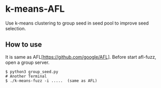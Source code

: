 # k-means-AFL
Use k-means clustering to group seed in seed pool to improve seed selection.

## How to use
It is same as AFL[https://github.com/google/AFL]. Before start afl-fuzz, open a group server.
```
$ python3 group_seed.py
# Another Terminal
$ ./k-means-fuzz -i .....  (same as AFL)
```
